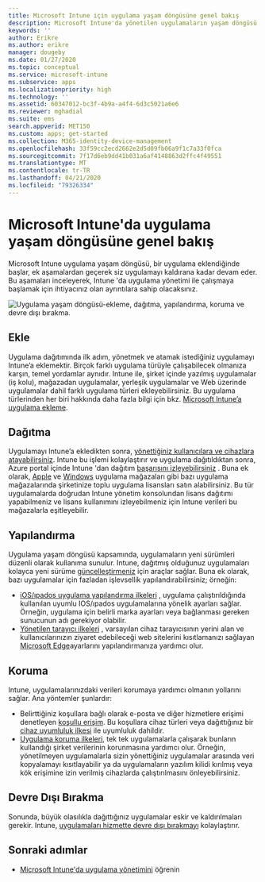 ```yaml
---
title: Microsoft Intune için uygulama yaşam döngüsüne genel bakış
description: Microsoft Intune'da yönetilen uygulamaların yaşam döngüsü hakkında bilgi edinin. Uygulama yaşam döngüsü uygulamaların dağıtımı, yapılandırması, korunması ve kullanım dışı bırakılmasını içerir.
keywords: ''
author: Erikre
ms.author: erikre
manager: dougeby
ms.date: 01/27/2020
ms.topic: conceptual
ms.service: microsoft-intune
ms.subservice: apps
ms.localizationpriority: high
ms.technology: ''
ms.assetid: 60347012-bc3f-4b9a-a4f4-6d3c5021a6e6
ms.reviewer: mghadial
ms.suite: ems
search.appverid: MET150
ms.custom: apps; get-started
ms.collection: M365-identity-device-management
ms.openlocfilehash: 33f59cc2ecd2662e2d5d09fb06a9f1c7a33f0fca
ms.sourcegitcommit: 7f17d6eb9dd41b031a6af4148863d2ffc4f49551
ms.translationtype: MT
ms.contentlocale: tr-TR
ms.lasthandoff: 04/21/2020
ms.locfileid: "79326334"
---
```

# <a name="overview-of-the-app-lifecycle-in-microsoft-intune"></a>Microsoft Intune'da uygulama yaşam döngüsüne genel bakış

Microsoft Intune uygulama yaşam döngüsü, bir uygulama eklendiğinde başlar, ek aşamalardan geçerek siz uygulamayı kaldırana kadar devam eder. Bu aşamaları inceleyerek, Intune 'da uygulama yönetimi ile çalışmaya başlamak için ihtiyacınız olan ayrıntılara sahip olacaksınız.

![Uygulama yaşam döngüsü-ekleme, dağıtma, yapılandırma, koruma ve devre dışı bırakma.](./media/app-lifecycle/app-lifecycle.png "Intune uygulama yaşam döngüsü")

## <a name="add"></a>Ekle

Uygulama dağıtımında ilk adım, yönetmek ve atamak istediğiniz uygulamayı Intune’a eklemektir. Birçok farklı uygulama türüyle çalışabilecek olmanıza karşın, temel yordamlar aynıdır. Intune ile, şirket içinde yazılmış uygulamalar (iş kolu), mağazadan uygulamalar, yerleşik uygulamalar ve Web üzerinde uygulamalar dahil farklı uygulama türleri ekleyebilirsiniz. Bu uygulama türlerinden her biri hakkında daha fazla bilgi için bkz. [Microsoft Intune’a uygulama ekleme](apps-add.md).

## <a name="deploy"></a>Dağıtma

Uygulamayı Intune’a ekledikten sonra, [yönettiğiniz kullanıcılara ve cihazlara atayabilirsiniz](apps-deploy.md). Intune bu işlemi kolaylaştırır ve uygulama dağıtıldıktan sonra, Azure portal içinde Intune 'dan dağıtım [başarısını izleyebilirsiniz](apps-monitor.md) . Buna ek olarak, [Apple](vpp-apps-ios.md) ve [Windows](windows-store-for-business.md) uygulama mağazaları gibi bazı uygulama mağazalarında şirketinize toplu uygulama lisansları satın alabilirsiniz. Bu tür uygulamalarda doğrudan Intune yönetim konsolundan lisans dağıtımı yapabilmeniz ve lisans kullanımını izleyebilmeniz için Intune verileri bu mağazalarla eşitleyebilir.

## <a name="configure"></a>Yapılandırma

Uygulama yaşam döngüsü kapsamında, uygulamaların yeni sürümleri düzenli olarak kullanıma sunulur. Intune, dağıtmış olduğunuz uygulamaları kolayca yeni sürüme [güncelleştirmeniz](apps-add.md) için araçlar sağlar. Buna ek olarak, bazı uygulamalar için fazladan işlevsellik yapılandırabilirsiniz; örneğin:

- [iOS/ıpados uygulama yapılandırma ilkeleri](app-configuration-policies-use-ios.md) , uygulama çalıştırıldığında kullanılan uyumlu IOS/ıpados uygulamalarına yönelik ayarları sağlar. Örneğin, uygulama için belirli marka ayarları veya bağlanması gereken sunucunun adı gerekiyor olabilir.
- [Yönetilen tarayıcı ilkeleri](app-configuration-managed-browser.md) , varsayılan cihaz tarayıcısının yerini alan ve kullanıcılarınızın ziyaret edebileceği web sitelerini kısıtlamanızı sağlayan [Microsoft Edge](apps-supported-intune-apps.md#microsoft-apps)ayarlarını yapılandırmanıza yardımcı olur.

## <a name="protect"></a>Koruma

Intune, uygulamalarınızdaki verileri korumaya yardımcı olmanın yollarını sağlar. Ana yöntemler şunlardır:

- Belirttiğiniz koşullara bağlı olarak e-posta ve diğer hizmetlere erişimi denetleyen [koşullu erişim](../protect/conditional-access.md). Bu koşullara cihaz türleri veya dağıttığınız bir [cihaz uyumluluk ilkesi](../protect/device-compliance-get-started.md) ile uyumluluk dahildir.
- [Uygulama koruma ilkeleri](app-protection-policy.md), tek tek uygulamalarla çalışarak bunların kullandığı şirket verilerinin korunmasına yardımcı olur. Örneğin, yönetilmeyen uygulamalarla sizin yönettiğiniz uygulamalar arasında veri kopyalamayı kısıtlayabilir ya da uygulamaların yazılım kilidi kırılmış veya kök erişimine izin verilmiş cihazlarda çalıştırılmasını önleyebilirsiniz.

## <a name="retire"></a>Devre Dışı Bırakma

Sonunda, büyük olasılıkla dağıttığınız uygulamalar eskir ve kaldırılmaları gerekir. Intune, [uygulamaları hizmette devre dışı bırakmayı](../remote-actions/device-management.md) kolaylaştırır.

## <a name="next-steps"></a>Sonraki adımlar

- [Microsoft Intune'da uygulama yönetimini](app-management.md) öğrenin
